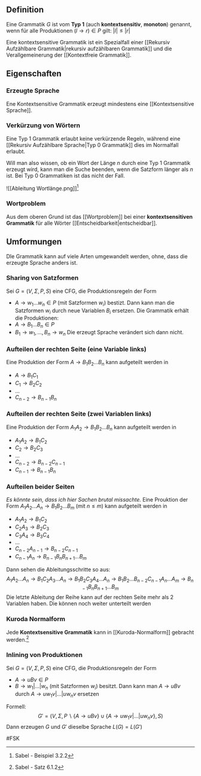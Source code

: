 ## Definition
Eine Grammatik $G$ ist vom **Typ 1** (auch **kontextsensitiv**, **monoton**) genannt, wenn für alle Produktionen $(l \to r) \in P$ gilt: $|l| \leq |r|$

Eine kontextsensitive Grammatik ist ein Spezialfall einer [[Rekursiv Aufzählbare Grammatik|rekursiv aufzählbaren Grammatik]] und die Verallgemeinerung der [[Kontextfreie Grammatik]].

## Eigenschaften
### Erzeugte Sprache
Ene Kontextsensitive Grammatik erzeugt mindestens eine [[Kontextsensitive Sprache]]. 

### Verkürzung von Wörtern
Eine Typ 1 Grammatik erlaubt keine verkürzende Regeln, während eine [[Rekursiv Aufzählbare Sprache|Typ 0 Grammatik]] dies im Normalfall erlaubt.

Will man also wissen, ob ein Wort der Länge $n$ durch eine Typ 1 Grammatik erzeugt wird, kann man die Suche beenden, wenn die Satzform länger als $n$ ist.
Bei Typ 0 Grammatiken ist das nicht der Fall.

![[Ableitung Wortlänge.png]][^1]

### Wortproblem
Aus dem oberen Grund ist das [[Wortproblem]] bei einer **kontextsensitiven Grammatik** für alle Wörter [[Entscheidbarkeit|entscheidbar]].
 
 
## Umformungen
DIe Grammatik kann auf viele Arten umgewandelt werden, ohne, dass die erzeugte Sprache anders ist.


 
 ### Sharing von Satzformen
Sei $G = (V, \Sigma, P, S)$ eine CFG, die Produktionsregeln der Form 
- $A \to w_1 ... w_n \in P$ (mit Satzformen $w_i$)
bestizt. Dann kann man die Satzformen $w_i$ durch neue Variablen $B_i$ ersetzen. Die Grammatik erhält die Produktionen:
- $A \to B_1 ... B_n \in P$
- $B_1 \to w_1, ..., B_n \to w_n$
Die erzeugt Sprache verändert sich dann nicht.

### Aufteilen der rechten Seite (eine Variable links)
Eine Produktion der Form $A \to B_1B_2...B_n$ kann aufgeteilt werden in 
- $A \to B_1C_1$
- $C_1\to B_2C_2$
- ...
- $C_{n-2} \to B_{n-1}B_n$


### Aufteilen der rechten Seite (zwei Variablen links)
Eine Produktion der Form $A_1A_2 \to B_1B_2...B_n$ kann aufgeteilt werden in 
- $A_1A_2 \to B_1C_2$
- $C_2 \to B_2C_3$
- ...
- $C_{n-2} \to B_{n-2}C_{n-1}$
- $C_{n-1} \to B_{n-1}B_n$


### Aufteilen beider Seiten
*Es könnte sein, dass ich hier Sachen brutal missachte.*
Eine Prouktion der Form $A_1A_2...A_n \to B_1B_2...B_m$ (mit $n \leq m$) kann aufgeteilt werden in 
- $A_1A_2 \to B_1C_2$
- $C_2A_3 \to B_2C_3$
- $C_3A_4 \to B_3C_4$
- ...
- $C_{n-2}A_{n-1} \to B_{n-2}C_{n-1}$
- $C_{n-1}A_n \to B_{n-1}B_nB_{n+1}...B_m$

Dann sehen die Ableitungsschritte so aus:
$$A_1A_2...A_n \to B_1C_2A_3...A_n \to B_1B_2C_3A_4...A_n \to B_1B_2...B_{n-2}C_{n-1}A_n...A_m\to B_{n-1}B_nB_{n+1}...B_m$$
Die letzte Ableitung der Reihe kann auf der rechten Seite mehr als 2 Variablen haben. Die können noch weiter unterteilt werden


### Kuroda Normalform
Jede **Kontextsensitive Grammatik** kann in [[Kuroda-Normalform]] gebracht werden.[^2]

### Inlining von Produktionen
Sei $G = (V, \Sigma, P, S)$ eine CFG, die Produktionsregeln der Form 
- $A \to uBv \in P$
- $B \to w_1 | ... | w_n$ (mit Satzformen $w_i$)
besitzt. Dann kann man $A \to uBv$ durch $A \to uw_1v | ... | uw_nv$ ersetzen

 Formell:
 $$G' = (V, \Sigma, P\backslash \{A \to uBv\} \cup \{A \to uw_1v | ... | uw_nv\}, S)$$ Dann erzeugen $G$ und $G'$ dieselbe Sprache $L(G) = L(G')$



#FSK 

[^1]: Sabel - Beispiel 3.2.2
[^2]: Sabel - Satz 6.1.2